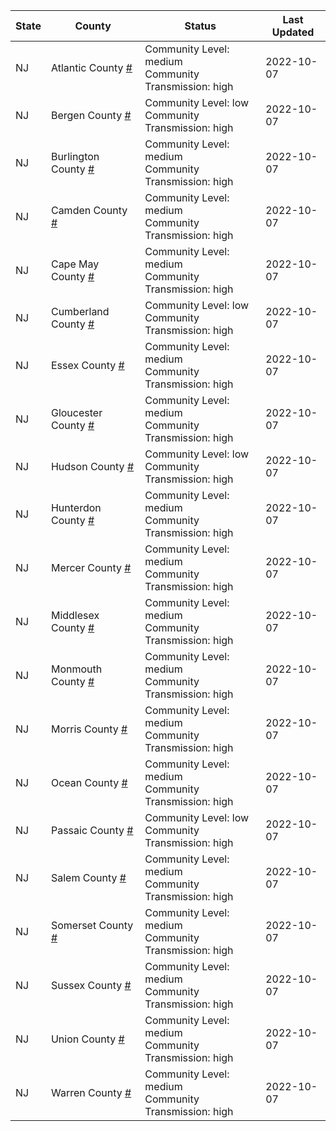 State | County | Status | Last Updated
--- | --- | --- | --- 
NJ | Atlantic County <a href="#atlantic_county">#</a> | <a name="atlantic_county"></a>Community Level: medium<br/>Community Transmission: high | 2022-10-07
NJ | Bergen County <a href="#bergen_county">#</a> | <a name="bergen_county"></a>Community Level: low<br/>Community Transmission: high | 2022-10-07
NJ | Burlington County <a href="#burlington_county">#</a> | <a name="burlington_county"></a>Community Level: medium<br/>Community Transmission: high | 2022-10-07
NJ | Camden County <a href="#camden_county">#</a> | <a name="camden_county"></a>Community Level: medium<br/>Community Transmission: high | 2022-10-07
NJ | Cape May County <a href="#cape_may_county">#</a> | <a name="cape_may_county"></a>Community Level: medium<br/>Community Transmission: high | 2022-10-07
NJ | Cumberland County <a href="#cumberland_county">#</a> | <a name="cumberland_county"></a>Community Level: low<br/>Community Transmission: high | 2022-10-07
NJ | Essex County <a href="#essex_county">#</a> | <a name="essex_county"></a>Community Level: medium<br/>Community Transmission: high | 2022-10-07
NJ | Gloucester County <a href="#gloucester_county">#</a> | <a name="gloucester_county"></a>Community Level: medium<br/>Community Transmission: high | 2022-10-07
NJ | Hudson County <a href="#hudson_county">#</a> | <a name="hudson_county"></a>Community Level: low<br/>Community Transmission: high | 2022-10-07
NJ | Hunterdon County <a href="#hunterdon_county">#</a> | <a name="hunterdon_county"></a>Community Level: medium<br/>Community Transmission: high | 2022-10-07
NJ | Mercer County <a href="#mercer_county">#</a> | <a name="mercer_county"></a>Community Level: medium<br/>Community Transmission: high | 2022-10-07
NJ | Middlesex County <a href="#middlesex_county">#</a> | <a name="middlesex_county"></a>Community Level: medium<br/>Community Transmission: high | 2022-10-07
NJ | Monmouth County <a href="#monmouth_county">#</a> | <a name="monmouth_county"></a>Community Level: medium<br/>Community Transmission: high | 2022-10-07
NJ | Morris County <a href="#morris_county">#</a> | <a name="morris_county"></a>Community Level: medium<br/>Community Transmission: high | 2022-10-07
NJ | Ocean County <a href="#ocean_county">#</a> | <a name="ocean_county"></a>Community Level: medium<br/>Community Transmission: high | 2022-10-07
NJ | Passaic County <a href="#passaic_county">#</a> | <a name="passaic_county"></a>Community Level: low<br/>Community Transmission: high | 2022-10-07
NJ | Salem County <a href="#salem_county">#</a> | <a name="salem_county"></a>Community Level: medium<br/>Community Transmission: high | 2022-10-07
NJ | Somerset County <a href="#somerset_county">#</a> | <a name="somerset_county"></a>Community Level: medium<br/>Community Transmission: high | 2022-10-07
NJ | Sussex County <a href="#sussex_county">#</a> | <a name="sussex_county"></a>Community Level: medium<br/>Community Transmission: high | 2022-10-07
NJ | Union County <a href="#union_county">#</a> | <a name="union_county"></a>Community Level: medium<br/>Community Transmission: high | 2022-10-07
NJ | Warren County <a href="#warren_county">#</a> | <a name="warren_county"></a>Community Level: medium<br/>Community Transmission: high | 2022-10-07
